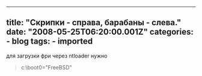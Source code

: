 
---
title: "Скрипки - справа, барабаны - слева."
date: "2008-05-25T06:20:00.001Z"
categories:
    - blog
tags:
    - imported
---

для загрузки фри через ntloader нужно   

> c:\\boot0\="FreeBSD"


